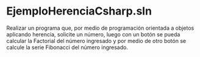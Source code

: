 # EjemploHerenciaCsharp.sln
Realizar un programa que, por medio de programación orientada a objetos aplicando herencia, solicite un número, luego con un botón se pueda calcular la Factorial del número ingresado y por medio de otro botón se calcule la serie Fibonacci del número ingresado.
